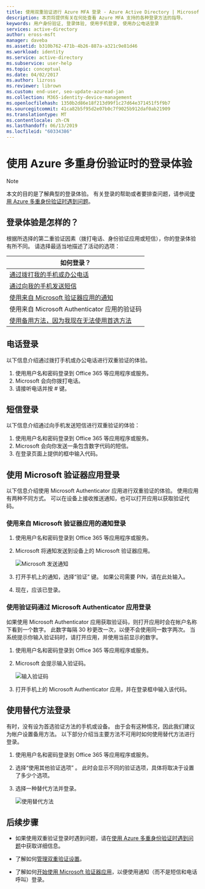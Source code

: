 ```yaml
---
title: 使用双重验证进行 Azure MFA 登录 - Azure Active Directory | Microsoft Docs
description: 本页将提供有关在何处查看 Azure MFA 支持的各种登录方法的指导。
keywords: 用户身份验证, 登录体验, 使用手机登录, 使用办公电话登录
services: active-directory
author: eross-msft
manager: daveba
ms.assetid: b310b762-471b-4b26-887a-a321c9e81d46
ms.workload: identity
ms.service: active-directory
ms.subservice: user-help
ms.topic: conceptual
ms.date: 04/02/2017
ms.author: lizross
ms.reviewer: librown
ms.custom: end-user, seo-update-azuread-jan
ms.collection: M365-identity-device-management
ms.openlocfilehash: 1350b2d86e18f213d99f1c27d64e371451f5f9b7
ms.sourcegitcommit: 41ca82b5f95d2e07b0c7f9025b912daf0ab21909
ms.translationtype: MT
ms.contentlocale: zh-CN
ms.lasthandoff: 06/13/2019
ms.locfileid: "60334386"
---
```

# <a name="the-sign-in-experience-with-azure-multi-factor-authentication"></a>使用 Azure 多重身份验证时的登录体验
> [!NOTE]
> 本文的目的是了解典型的登录体验。 有关登录的帮助或者要排查问题，请参阅[使用 Azure 多重身份验证时遇到问题](multi-factor-authentication-end-user-troubleshoot.md)。

## <a name="what-will-your-sign-in-experience-be"></a>登录体验是怎样的？
根据所选择的第二重验证因素（拨打电话、身份验证应用或短信），你的登录体验有所不同。 请选择最适当地描述了活动的选项：

| 如何登录？ |
| --- |
| [通过拨打我的手机或办公电话](#signing-in-with-a-phone-call) |
| [通过向我的手机发送短信](#signing-in-with-a-text-message)
| [使用来自 Microsoft 验证器应用的通知](#to-sign-in-with-a-notification-from-the-microsoft-authenticator-app) |
| 使用来自 Microsoft Authenticator 应用的验证码 |
| [使用备用方法，因为我现在无法使用首选方法](#signing-in-with-an-alternate-method) |

## <a name="signing-in-with-a-phone-call"></a>电话登录
以下信息介绍通过拨打手机或办公电话进行双重验证的体验。

1. 使用用户名和密码登录到 Office 365 等应用程序或服务。  
2. Microsoft 会向你拨打电话。  
3. 请接听电话并按 # 键。  

## <a name="signing-in-with-a-text-message"></a>短信登录
以下信息介绍通过向手机发送短信进行双重验证的体验：

1. 使用用户名和密码登录到 Office 365 等应用程序或服务。
2. Microsoft 会向你发送一条包含数字代码的短信。
3. 在登录页面上提供的框中输入代码。

## <a name="signing-in-with-the-microsoft-authenticator-app"></a>使用 Microsoft 验证器应用登录
以下信息介绍使用 Microsoft Authenticator 应用进行双重验证的体验。 使用应用有两种不同方式。 可以在设备上接收推送通知，也可以打开应用以获取验证代码。

### <a name="to-sign-in-with-a-notification-from-the-microsoft-authenticator-app"></a>使用来自 Microsoft 验证器应用的通知登录
1. 使用用户名和密码登录到 Office 365 等应用程序或服务。
2. Microsoft 将通知发送到设备上的 Microsoft 验证器应用。

   ![Microsoft 发送通知](./media/multi-factor-authentication-end-user-signin/notify.png)

3. 打开手机上的通知，选择“验证”  键。 如果公司需要 PIN，请在此处输入。
4. 现在，应该已登录。

### <a name="to-sign-in-using-a-verification-code-with-the-microsoft-authenticator-app"></a>使用验证码通过 Microsoft Authenticator 应用登录

如果使用 Microsoft Authenticator 应用获取验证码，则打开应用时会在帐户名称下看到一个数字。 此数字每隔 30 秒更改一次，以便不会使用同一数字两次。 当系统提示你输入验证码时，请打开应用，并使用当前显示的数字。

1. 使用用户名和密码登录到 Office 365 等应用程序或服务。
2. Microsoft 会提示输入验证码。

   ![输入验证码](./media/multi-factor-authentication-end-user-signin/verify3.png)

3. 打开手机上的 Microsoft Authenticator 应用，并在登录框中输入该代码。

## <a name="signing-in-with-an-alternate-method"></a>使用替代方法登录
有时，没有设为首选验证方法的手机或设备。 由于会有这种情况，因此我们建议为帐户设置备用方法。 以下部分介绍当主要方法不可用时如何使用替代方法进行登录。

1. 使用用户名和密码登录到 Office 365 等应用程序或服务。
2. 选择“使用其他验证选项”  。 此时会显示不同的验证选项，具体将取决于设置了多少个选项。
3. 选择一种替代方法并登录。

   ![使用替代方法](./media/multi-factor-authentication-end-user-signin/alt.png)

## <a name="next-steps"></a>后续步骤
- 如果使用双重验证登录时遇到问题，请在[使用 Azure 多重身份验证时遇到问题](multi-factor-authentication-end-user-troubleshoot.md)中获取详细信息。

- 了解如何[管理双重验证设置](multi-factor-authentication-end-user-manage-settings.md)。

- 了解如何[开始使用 Microsoft 验证器应用](user-help-auth-app-download-install.md)，以便使用通知（而不是短信和电话呼叫）登录。
